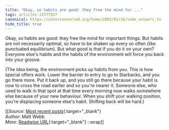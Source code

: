 ```yaml
---
title: "Okay, so habits are good: they free the mind for ..."
tags: articles-23777927
canonical: https://interconnected.org/home/2003/01/16/some_answers_to
hide_title: true
---
```


Okay, so habits are good: they free the mind for important things. But habits are not necessarily optimal, so have to be shaken up every so often (like punctuated equilibrium). But what good is that if you do it on your own? Everyone else's habits and the habits of the environment will force you back into your groove.

(The idea being, the environment picks up habits from you. This is how special offers work. Lower the barrier to entry to go to Starbacks, and you go there more. Put it back up, and you still go there because your habit is now to cross the road earlier and so you're nearer it. Someone else, who used to walk in that spot at that time every morning now walks somewhere else because of your new behaviour. When you shift your walking position, you're displacing someone else's habit. Shifting back will be hard.)


[[_Source_: [Most recent posts](https://interconnected.org/home/2003/01/16/some_answers_to){:target="_blank"}<br>
_Author_: Matt Webb<br>
_More_: [Readwise URL](https://readwise.io/open/465079584){:target="_blank"}
::wrap]]
